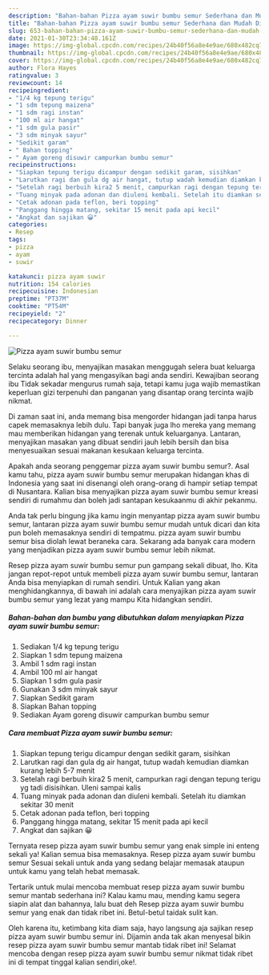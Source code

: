 ```yaml
---
description: "Bahan-bahan Pizza ayam suwir bumbu semur Sederhana dan Mudah Dibuat"
title: "Bahan-bahan Pizza ayam suwir bumbu semur Sederhana dan Mudah Dibuat"
slug: 653-bahan-bahan-pizza-ayam-suwir-bumbu-semur-sederhana-dan-mudah-dibuat
date: 2021-01-30T23:34:48.161Z
image: https://img-global.cpcdn.com/recipes/24b40f56a8e4e9ae/680x482cq70/pizza-ayam-suwir-bumbu-semur-foto-resep-utama.jpg
thumbnail: https://img-global.cpcdn.com/recipes/24b40f56a8e4e9ae/680x482cq70/pizza-ayam-suwir-bumbu-semur-foto-resep-utama.jpg
cover: https://img-global.cpcdn.com/recipes/24b40f56a8e4e9ae/680x482cq70/pizza-ayam-suwir-bumbu-semur-foto-resep-utama.jpg
author: Flora Hayes
ratingvalue: 3
reviewcount: 14
recipeingredient:
- "1/4 kg tepung terigu"
- "1 sdm tepung maizena"
- "1 sdm ragi instan"
- "100 ml air hangat"
- "1 sdm gula pasir"
- "3 sdm minyak sayur"
- "Sedikit garam"
- " Bahan topping"
- " Ayam goreng disuwir campurkan bumbu semur"
recipeinstructions:
- "Siapkan tepung terigu dicampur dengan sedikit garam, sisihkan"
- "Larutkan ragi dan gula dg air hangat, tutup wadah kemudian diamkan kurang lebih 5-7 menit"
- "Setelah ragi berbuih kira2 5 menit, campurkan ragi dengan tepung terigu yg tadi disisihkan. Uleni sampai kalis"
- "Tuang minyak pada adonan dan diuleni kembali. Setelah itu diamkan sekitar 30 menit"
- "Cetak adonan pada teflon, beri topping"
- "Panggang hingga matang, sekitar 15 menit pada api kecil"
- "Angkat dan sajikan 😀"
categories:
- Resep
tags:
- pizza
- ayam
- suwir

katakunci: pizza ayam suwir 
nutrition: 154 calories
recipecuisine: Indonesian
preptime: "PT37M"
cooktime: "PT54M"
recipeyield: "2"
recipecategory: Dinner

---
```



![Pizza ayam suwir bumbu semur](https://img-global.cpcdn.com/recipes/24b40f56a8e4e9ae/680x482cq70/pizza-ayam-suwir-bumbu-semur-foto-resep-utama.jpg)

Selaku seorang ibu, menyajikan masakan menggugah selera buat keluarga tercinta adalah hal yang mengasyikan bagi anda sendiri. Kewajiban seorang ibu Tidak sekadar mengurus rumah saja, tetapi kamu juga wajib memastikan keperluan gizi terpenuhi dan panganan yang disantap orang tercinta wajib nikmat.

Di zaman  saat ini, anda memang bisa mengorder hidangan jadi tanpa harus capek memasaknya lebih dulu. Tapi banyak juga lho mereka yang memang mau memberikan hidangan yang terenak untuk keluarganya. Lantaran, menyajikan masakan yang dibuat sendiri jauh lebih bersih dan bisa menyesuaikan sesuai makanan kesukaan keluarga tercinta. 



Apakah anda seorang penggemar pizza ayam suwir bumbu semur?. Asal kamu tahu, pizza ayam suwir bumbu semur merupakan hidangan khas di Indonesia yang saat ini disenangi oleh orang-orang di hampir setiap tempat di Nusantara. Kalian bisa menyajikan pizza ayam suwir bumbu semur kreasi sendiri di rumahmu dan boleh jadi santapan kesukaanmu di akhir pekanmu.

Anda tak perlu bingung jika kamu ingin menyantap pizza ayam suwir bumbu semur, lantaran pizza ayam suwir bumbu semur mudah untuk dicari dan kita pun boleh memasaknya sendiri di tempatmu. pizza ayam suwir bumbu semur bisa diolah lewat beraneka cara. Sekarang ada banyak cara modern yang menjadikan pizza ayam suwir bumbu semur lebih nikmat.

Resep pizza ayam suwir bumbu semur pun gampang sekali dibuat, lho. Kita jangan repot-repot untuk membeli pizza ayam suwir bumbu semur, lantaran Anda bisa menyiapkan di rumah sendiri. Untuk Kalian yang akan menghidangkannya, di bawah ini adalah cara menyajikan pizza ayam suwir bumbu semur yang lezat yang mampu Kita hidangkan sendiri.

<!--inarticleads1-->

##### Bahan-bahan dan bumbu yang dibutuhkan dalam menyiapkan Pizza ayam suwir bumbu semur:

1. Sediakan 1/4 kg tepung terigu
1. Siapkan 1 sdm tepung maizena
1. Ambil 1 sdm ragi instan
1. Ambil 100 ml air hangat
1. Siapkan 1 sdm gula pasir
1. Gunakan 3 sdm minyak sayur
1. Siapkan Sedikit garam
1. Siapkan  Bahan topping
1. Sediakan  Ayam goreng disuwir campurkan bumbu semur




<!--inarticleads2-->

##### Cara membuat Pizza ayam suwir bumbu semur:

1. Siapkan tepung terigu dicampur dengan sedikit garam, sisihkan
1. Larutkan ragi dan gula dg air hangat, tutup wadah kemudian diamkan kurang lebih 5-7 menit
1. Setelah ragi berbuih kira2 5 menit, campurkan ragi dengan tepung terigu yg tadi disisihkan. Uleni sampai kalis
1. Tuang minyak pada adonan dan diuleni kembali. Setelah itu diamkan sekitar 30 menit
1. Cetak adonan pada teflon, beri topping
1. Panggang hingga matang, sekitar 15 menit pada api kecil
1. Angkat dan sajikan 😀




Ternyata resep pizza ayam suwir bumbu semur yang enak simple ini enteng sekali ya! Kalian semua bisa memasaknya. Resep pizza ayam suwir bumbu semur Sesuai sekali untuk anda yang sedang belajar memasak ataupun untuk kamu yang telah hebat memasak.

Tertarik untuk mulai mencoba membuat resep pizza ayam suwir bumbu semur mantab sederhana ini? Kalau kamu mau, mending kamu segera siapin alat dan bahannya, lalu buat deh Resep pizza ayam suwir bumbu semur yang enak dan tidak ribet ini. Betul-betul taidak sulit kan. 

Oleh karena itu, ketimbang kita diam saja, hayo langsung aja sajikan resep pizza ayam suwir bumbu semur ini. Dijamin anda tak akan menyesal bikin resep pizza ayam suwir bumbu semur mantab tidak ribet ini! Selamat mencoba dengan resep pizza ayam suwir bumbu semur nikmat tidak ribet ini di tempat tinggal kalian sendiri,oke!.

